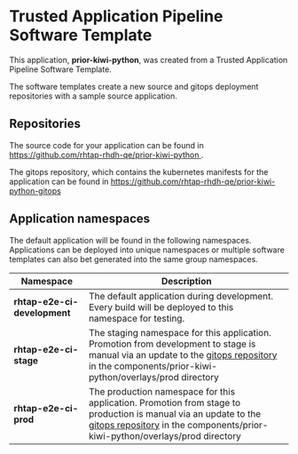 # Trusted Application Pipeline Software Template

This application, **prior-kiwi-python**, was created from a Trusted Application Pipeline Software Template.

The software templates create a new source and gitops deployment repositories with a sample source application. 

## Repositories

The source code for your application can be found in [https://github.com/rhtap-rhdh-qe/prior-kiwi-python ](https://github.com/rhtap-rhdh-qe/prior-kiwi-python ).
 
The gitops repository, which contains the kubernetes manifests for the application can be found in 
[https://github.com/rhtap-rhdh-qe/prior-kiwi-python-gitops ](https://github.com/rhtap-rhdh-qe/prior-kiwi-python-gitops ) 

## Application namespaces 

The default application will be found in the following namespaces. Applications can be deployed into unique namespaces or multiple software templates can also bet generated into the same group namespaces.  

|  Namespace   |  Description   |  
| -------- | -------- |   
| **rhtap-e2e-ci-development** | The default application during development. Every build will be deployed to this namespace for testing. | 
| **rhtap-e2e-ci-stage** | The staging namespace for this application. Promotion from development to stage is manual via an update to the [gitops repository](https://github.com/rhtap-rhdh-qe/prior-kiwi-python-gitops ) in the components/prior-kiwi-python/overlays/prod directory |  
| **rhtap-e2e-ci-prod** | The production namespace for this application. Promotion from stage to production is manual via an update to the [gitops repository](https://github.com/rhtap-rhdh-qe/prior-kiwi-python-gitops ) in the components/prior-kiwi-python/overlays/prod directory | 